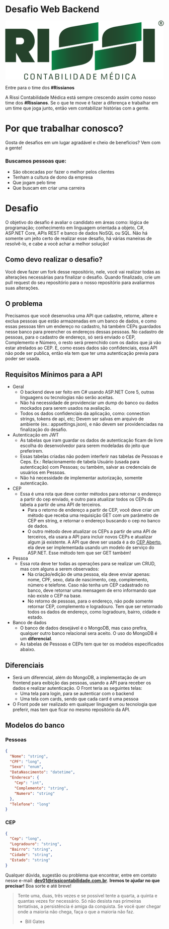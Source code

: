 # Desafio Web Backend
![logo-rissi](imagens/Logo%20Rissi.png)


Entre para o time dos **#Rissianos**

A Rissi Contabilidade Médica está sempre crescendo assim como nosso time dos **#Rissianos**. Se o que te move é fazer a diferença e trabalhar em um time que joga junto, então vem contabilizar histórias com a gente.

# Por que trabalhar conosco?

Gosta de desafios em um lugar agradável e cheio de benefícios? Vem com a gente!

### Buscamos pessoas que:
- São obcecadas por fazer o melhor pelos clientes
- Tenham a cultura de dono da empresa
- Que jogam pelo time
- Que buscam em criar uma carreira                                                                                                                                                                                                      
# Desafio
O objetivo do desafio é avaliar o candidato em áreas como: lógica de programação; conhecimento em linguagem orientada a objeto, C#, ASP.NET Core, APIs REST e banco de dados NoSQL ou SQL. Não há somente um jeito certo de realizar esse desafio, há várias maneiras de resolvê-lo, e cabe a você achar a melhor solução!

## Como devo realizar o desafio?
Você deve fazer um fork desse repositório, nele, você vai realizar todas as alterações necessárias para finalizar o desafio. Quando finalizado, crie um pull request do seu repositório para o nosso repositório para avaliarmos suas alterações.

## O problema
Precisamos que você desenvolva uma API que cadastre, retorne, altere e exclua pessoas que estão armazenadas em um banco de dados, e como essas pessoas têm um endereço no cadastro, há também CEPs guardados nesse banco para preencher os endereços dessas pessoas. No cadastro de pessoas, para o cadastro de endereço, só será enviado o CEP, Complemento e Número, o resto será preenchido com os dados que já vão estar atrelados ao CEP. E, como esses dados são confidenciais, essa API não pode ser publica, então ela tem que ter uma autenticação previa para poder ser usada.

## Requisitos Mínimos para a API
- Geral
  - O backend deve ser feito em C# usando ASP.NET Core 5, outras linguagens ou tecnologias não serão aceitas.
  - Não há necessidade de providenciar um dump do banco ou dados mockados para serem usados na avaliação.
  - Todos os dados confidenciais da aplicação, como: connection strings, tokens de api, etc; Devem ser salvas em arquivo de ambiente (ex.: appsettings.json), e não devem ser providenciadas na finalização do desafio. 
- Autenticação em JWT
  - As tabelas que iram guardar os dados de autenticação ficam de livre escolha do desenvolvedor para serem modeladas do jeito que preferirem.
  - Essas tabelas criadas não podem interferir nas tabelas de Pessoas e Ceps. Ex.: Relacionamento de tabela Usuário (usada para autenticação) com Pessoas; ou também, salvar as credenciais de usuários em Pessoas.
  - Não há necessidade de implementar autorização, somente autenticação.
- CEP
  - Essa é uma rota que deve conter métodos para retornar o endereço a partir do cep enviado, e outro para atualizar todos os CEPs da tabela a partir de uma API de terceiros.
    - Para o retorno de endereço a partir de CEP, você deve criar um método que receba uma requisição GET com um parâmetro de CEP em string, e retornar o endereço buscando o cep no banco de dados.
    - O outro método deve atualizar os CEPs a partir de uma API de terceiros, ela usara a API para incluir novos CEPs e atualizar algum já existente. A API que deve ser usada é a do [CEP Aberto](https://www.cepaberto.com/), ela deve ser implementada usando um modelo de serviço do ASP.NET. Esse método tem que ser GET também!
- Pessoa
  - Essa rota deve ter todas as operações para se realizar um CRUD, mas com alguns a serem observados:
    - Na criação/edição de uma pessoa, ela deve enviar apenas: nome, CPF, sexo, data de nascimento, cep, complemento, número e telefone. Caso não tenha um CEP cadastrado no banco, deve retornar uma mensagem de erro informando que não existe o CEP na base.
    - No retorno de pessoas, para o endereço, não pode somente retornar CEP, complemento e logradouro. Tem que ser retornado todos os dados de endereço, como logradouro, bairro, cidade e estado.
- Banco de dados
  - O banco de dados desejável é o MongoDB, mas caso prefira, qualquer outro banco relacional sera aceito. O uso do MongoDB é um **diferencial**.
  - As tabelas de Pessoas e CEPs tem que ter os modelos especificados abaixo.

## Diferenciais
- Será um diferencial, além do MongoDB, a implementação de um frontend para exibição das pessoas, usando a API para receber os dados e realizar autenticação. O Front teria as seguintes telas:
  - Uma tela para login, para se autenticar com o backend
  - Uma tela com cards, sendo que cada card é uma pessoa
- O Front pode ser realizado em qualquer linguagem ou tecnologia que preferir, mas tem que ficar no mesmo repositório da API.

## Modelos do banco
### Pessoas
```json
{
  "Nome": "string",
  "CPF": "long",
  "Sexo": "enum",
  "DataNascimento": "datetime",
  "Endereco": {
    "Cep": "int",
    "Complemento": "string",
    "Numero": "string"
  },
  "Telefone": "long"
}
```
### CEP
```json
{
  "Cep": "long",
  "Logradouro": "string",
  "Bairro": "string",
  "Cidade": "string",
  "Estado": "string"
}
```

Qualquer dúvida, sugestão ou problema que encontrar, entre em contato nesse e-mail: **dev01@rissicontabilidade.com.br**. **Iremos te ajudar no que precisar!**
Boa sorte e até breve!

> Tente uma, duas, três vezes e se possível tente a quarta, a quinta e quantas vezes for necessário. Só não desista nas primeiras tentativas, a persistência é amiga da conquista. Se você quer chegar onde a maioria não chega, faça o que a maioria não faz.
> - Bill Gates
